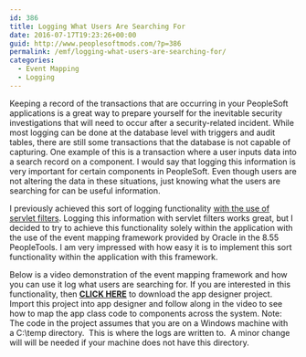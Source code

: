 ```yaml
---
id: 386
title: Logging What Users Are Searching For
date: 2016-07-17T19:23:26+00:00
guid: http://www.peoplesoftmods.com/?p=386
permalink: /emf/logging-what-users-are-searching-for/
categories:
  - Event Mapping
  - Logging
---
```

Keeping a record of the transactions that are occurring in your PeopleSoft applications is a great way to prepare yourself for the inevitable security investigations that will need to occur after a security-related incident. While most logging can be done at the database level with triggers and audit tables, there are still some transactions that the database is not capable of capturing. One example of this is a transaction where a user inputs data into a search record on a component. I would say that logging this information is very important for certain components in PeopleSoft. Even though users are not altering the data in these situations, just knowing what the users are searching for can be useful information.

<!--more-->

I previously achieved this sort of logging functionality <a href="http://www.peoplesoftmods.com/servlet-filters/servlet-filters-in-peoplesoft/" target="_blank">with the use of servlet filters</a>. Logging this information with servlet filters works great, but I decided to try to achieve this functionality solely within the application with the use of the event mapping framework provided by Oracle in the 8.55 PeopleTools. I am very impressed with how easy it is to implement this sort functionality within the application with this framework.

Below is a video demonstration of the event mapping framework and how you can use it log what users are searching for. If you are interested in this functionality, then [<span style="text-decoration: underline;"><strong>CLICK HERE</strong></span>](http://www.peoplesoftmods.com/Development/PSM_LOG_SEARCH_POC.zip) to download the app designer project. Import this project into app designer and follow along in the video to see how to map the app class code to components across the system. Note: The code in the project assumes that you are on a Windows machine with a C:\temp directory.  This is where the logs are written to.  A minor change will will be needed if your machine does not have this directory.